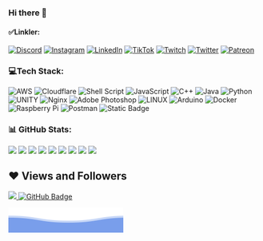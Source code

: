 ### Hi there 👋

#### ✅Linkler:
[![Discord](https://img.shields.io/badge/Discord-%237289DA.svg?logo=discord&logoColor=white)](https://discord.gg/ykHSqfQ) [![Instagram](https://img.shields.io/badge/Instagram-%23E4405F.svg?logo=Instagram&logoColor=white)](https://instagram.com/emrecellebi) [![LinkedIn](https://img.shields.io/badge/LinkedIn-%230077B5.svg?logo=linkedin&logoColor=white)](https://linkedin.com/in/emrecellebi) [![TikTok](https://img.shields.io/badge/TikTok-%23000000.svg?logo=TikTok&logoColor=white)](https://tiktok.com/@emrecellebi) [![Twitch](https://img.shields.io/badge/Twitch-%239146FF.svg?logo=Twitch&logoColor=white)](https://twitch.tv/emrecellebi) [![Twitter](https://img.shields.io/badge/Twitter-%23000000.svg?logo=x&logoColor=white)](https://twitter.com/emrecellebi) [![Patreon](https://img.shields.io/badge/Patreon-%23F96854.svg?logo=patreon&logoColor=black)](https://www.patreon.com/emrecelebi)

### 💻Tech Stack:
![AWS](https://img.shields.io/badge/AWS-%23FF9900.svg?style=for-the-badge&logo=amazon-aws&logoColor=white) ![Cloudflare](https://img.shields.io/badge/Cloudflare-F38020?style=for-the-badge&logo=Cloudflare&logoColor=white) ![Shell Script](https://img.shields.io/badge/shell_script-%23121011.svg?style=for-the-badge&logo=gnu-bash&logoColor=white) ![JavaScript](https://img.shields.io/badge/javascript-%23323330.svg?style=for-the-badge&logo=javascript&logoColor=%23F7DF1E) ![C++](https://img.shields.io/badge/c++-%2300599C.svg?style=for-the-badge&logo=c%2B%2B&logoColor=white) ![Java](https://img.shields.io/badge/java-%23ED8B00.svg?style=for-the-badge&logo=java&logoColor=white) ![Python](https://img.shields.io/badge/python-3670A0?style=for-the-badge&logo=python&logoColor=ffdd54) ![UNITY](https://img.shields.io/badge/Unity-%2320232a.svg?style=for-the-badge&logo=unity&logoColor=white) ![Nginx](https://img.shields.io/badge/nginx-%23009639.svg?style=for-the-badge&logo=nginx&logoColor=white) ![Adobe Photoshop](https://img.shields.io/badge/adobephotoshop-%2331A8FF.svg?style=for-the-badge&logo=adobephotoshop&logoColor=white) ![LINUX](https://img.shields.io/badge/Linux-FCC624?style=for-the-badge&logo=linux&logoColor=black) ![Arduino](https://img.shields.io/badge/-Arduino-00979D?style=for-the-badge&logo=Arduino&logoColor=white) ![Docker](https://img.shields.io/badge/docker-%230db7ed.svg?style=for-the-badge&logo=docker&logoColor=white) ![Raspberry Pi](https://img.shields.io/badge/-RaspberryPi-C51A4A?style=for-the-badge&logo=Raspberry-Pi) ![Postman](https://img.shields.io/badge/Postman-FF6C37?style=for-the-badge&logo=postman&logoColor=white) ![Static Badge](https://img.shields.io/badge/VuePress-%23323330.svg?style=for-the-badge&logo=Vue.js&logoColor=%234fc08d)

### 📊 GitHub Stats:
![](https://github-readme-stats.vercel.app/api?username=emrecellebi&theme=dark&hide_border=true&include_all_commits=true&count_private=true)
![](https://github-readme-streak-stats.herokuapp.com/?user=emrecellebi&theme=dark&hide_border=true)
![](https://github-readme-stats.vercel.app/api/top-langs/?username=emrecellebi&theme=dark&hide_border=true&include_all_commits=true&count_private=true&layout=compact)
![](https://github-profile-summary-cards.vercel.app/api/cards/stats?username=emrecellebi&theme=2077)
![](https://github-profile-summary-cards.vercel.app/api/cards/most-commit-language?username=emrecellebi&theme=2077)
![](https://github-profile-summary-cards.vercel.app/api/cards/repos-per-language?username=emrecellebi&theme=2077)
![](https://github-profile-summary-cards.vercel.app/api/cards/productive-time?username=emrecellebi&theme=2077)
![](https://github-profile-summary-cards.vercel.app/api/cards/profile-details?username=emrecellebi&theme=2077)
![](https://github-readme-activity-graph.vercel.app/graph?username=emrecellebi&theme=synthwave-84)

## ❤ Views and Followers

<a href="#">
    <img src="https://komarev.com/ghpvc/?username=emrecellebi">
</a>
<a href="#"><img src="https://img.shields.io/github/followers/emrecellebi?label=Followers&style=social" alt="GitHub Badge"></a>


![](https://raw.githubusercontent.com/emrecellebi/emrecellebi/main/bottom_header.svg)
